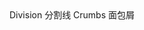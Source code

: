 <tyh-turn-page style="margin: 50px 0">
  <tyh-turn-page-item direction="left" url="/component/division">
    Division 分割线
  </tyh-turn-page-item>
  <tyh-turn-page-item direction="right" url="/component/crumbs">
    Crumbs 面包屑
  </tyh-turn-page-item>
</tyh-turn-page>

